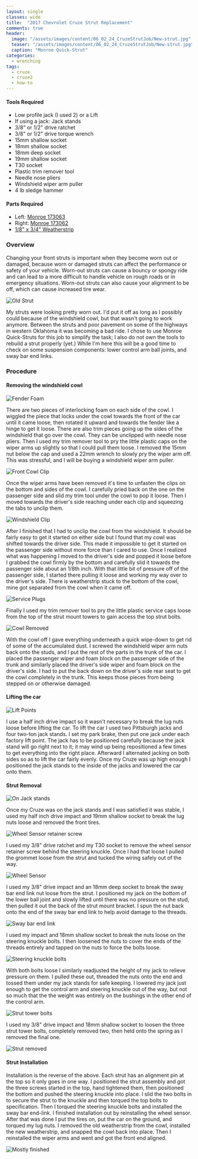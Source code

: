 ```yaml
---
layout: single
classes: wide
title:  "2017 Chevrolet Cruze Strut Replacement"
comments: true 
header:
  image: "/assets/images/content/06_02_24_CruzeStrutJob/New-strut.jpg"
  teaser: "/assets/images/content/06_02_24_CruzeStrutJob/New-strut.jpg"
  caption: "Monroe Quick-Strut"
categories: 
  - wrenching
tags:
  - cruze
  - cruze2
  - how-to
---
```


#### Tools Required
* Low profile jack (I used 2) or a Lift
* If using a jack: Jack stands
* 3/8" or 1/2" drive ratchet
* 3/8" or 1/2" drive torque wrench
* 15mm shallow socket
* 18mm shallow socket
* 18mm deep socket
* 19mm shallow socket
* T30 socket
* Plastic trim remover tool
* Needle nose pliers
* Windshield wiper arm puller
* 4 lb sledge hammer

#### Parts Required
* Left: [Monroe 173063](https://www.amazon.com/Monroe-Shocks-Quick-Strut-173063-Assembly/dp/B09RZSTJW8)
* Right: [Monroe 173062](https://www.amazon.com/Monroe-Shocks-Quick-Strut-173062-Assembly/dp/B09RZSF46K)
* [1/8" x 3/4" Weatherstrip](https://www.amazon.com/dp/B0CF5CFVCH)

### Overview
Changing your front struts is important when they become worn out or damaged, because worn or damaged struts can affect the performance or safety of your vehicle. Worn-out struts can cause a bouncy or spongy ride and can lead to a more difficult to handle vehicle on rough roads or in emergency situations. Worn-out struts can also cause your alignment to be off, which can cause increased tire wear. 

![Old Strut](/assets/images/content/06_02_24_CruzeStrutJob/Old_strut.jpg "Old Strut")

My struts were looking pretty worn out. I'd put it off as long as I possibly could because of the windshield cowl, but that wasn't going to work anymore. Between the struts and poor pavement on some of the highways in western Oklahoma it was becoming a bad ride. I chose to use Monroe Quick-Struts for this job to simplify the task; I also do not own the tools to rebuild a strut properly (yet.) While I'm here this will be a good time to check on some suspension components: lower control arm ball joints, and sway bar end links.

### Procedure

#### Removing the windshield cowl

![Fender Foam](/assets/images/content/06_02_24_CruzeStrutJob/Fender_foam.jpg "Fender Foam")

There are two pieces of interlocking foam on each side of the cowl. I wiggled the piece that locks under the cowl towards the front of the car until it came loose, then rotated it upward and towards the fender like a hinge to get it loose. There are also trim pieces going up the sides of the windshield that go over the cowl. They can be unclipped with needle nose pliers. Then I used my trim remover tool to pry the little plastic caps on the wiper arms up slightly so that I could pull them loose. I removed the 15mm nut below the cap and used a 22mm wrench to slowly pry the wiper arm off. This was stressful, and I will be buying a windshield wiper arm puller. 

![Front Cowl Clip](/assets/images/content/06_02_24_CruzeStrutJob/Front_cowl_clip.jpg "Front Cowl Clip")

Once the wiper arms have been removed it's time to unfasten the clips on the bottom and sides of the cowl. I carefully pried back on the one on the passenger side and slid my trim tool under the cowl to pop it loose. Then I moved towards the driver's side reaching under each clip and squeezing the tabs to unclip them. 

![Windshield Clip](/assets/images/content/06_02_24_CruzeStrutJob/Windshield_interlock.jpg "Windshield Clip")

After I finished that I had to unclip the cowl from the windshield. It should be fairly easy to get it started on either side but I found that my cowl was shifted towards the driver side. This made it impossible to get it started on the passenger side without more force than I cared to use. Once I realized what was happening I moved to the driver's side and popped it loose before I grabbed the cowl firmly by the bottom and carefully slid it towards the passenger side about an 1/8th inch. With that little bit of pressure off of the passenger side, I started there pulling it loose and working my way over to the driver's side. There is weatherstrip stuck to the bottom of the cowl, mine got separated from the cowl when it came off. 

![Service Plugs](/assets/images/content/06_02_24_CruzeStrutJob/Service_plugs.jpg "Service Plugs")

Finally I used my trim remover tool to pry the little plastic service caps loose from the top of the strut mount towers to gain access the top strut bolts.

![Cowl Removed](/assets/images/content/06_02_24_CruzeStrutJob/Cowl_removed.jpg "Cowl Removed")

With the cowl off I gave everything underneath a quick wipe-down to get rid of some of the accumulated dust. I screwed the windshield wiper arm nuts back onto the studs, and I put the rest of the parts in the trunk of the car. I placed the passenger wiper and foam block on the passenger side of the trunk and similarly placed the driver's side wiper and foam block on the driver's side. I had to put the back down on the driver's side rear seat to get the cowl completely in the trunk. This keeps those pieces from being stepped on or otherwise damaged. 

#### Lifting the car

![Lift Points](/assets/images/content/06_02_24_CruzeStrutJob/Lift_points.jpg "Lift Points")

I use a half inch drive impact so it wasn't necessary to break the lug nuts loose before lifting the car. To lift the car I used two Pittsburgh jacks and four two-ton jack stands. I set my park brake, then put one jack under each factory lift point. The jack has to be positioned carefully because the jack stand will go right next to it; it may wind up being repositioned a few times to get everything into the right place. Afterward I alternated jacking on both sides so as to lift the car fairly evenly. Once my Cruze was up high enough I positioned the jack stands to the inside of the jacks and lowered the car onto them. 

#### Strut Removal

![On Jack stands](/assets/images/content/06_02_24_CruzeStrutJob/On_jackstands.jpg "On stands")

Once my Cruze was on the jack stands and I was satisfied it was stable, I used my half inch drive impact and 19mm shallow socket to break the lug nuts loose and removed the front tires. 

![Wheel Sensor retainer screw](/assets/images/content/06_02_24_CruzeStrutJob/Wheel_sensor_retainer.jpg "Wheel Sensor retainer screw")

I used my 3/8" drive ratchet and my T30 socket to remove the wheel sensor retainer screw behind the steering knuckle. Once I had that loose I pulled the grommet loose from the strut and tucked the wiring safely out of the way.

![Wheel Sensor](/assets/images/content/06_02_24_CruzeStrutJob/Wheel_sensor_tucked.jpg "Wheel Sensor")

I used my 3/8" drive impact and an 18mm deep socket to break the sway bar end link nut loose from the strut. I positioned my jack on the bottom of the lower ball joint and slowly lifted until there was no pressure on the stud, then pulled it out the back of the strut mount bracket. I spun the nut back onto the end of the sway bar end link to help avoid damage to the threads.

![Sway bar end link](/assets/images/content/06_02_24_CruzeStrutJob/Sway_bar_link.jpg "Sway bar end link")

I used my impact and 18mm shallow socket to break the nuts loose on the steering knuckle bolts. I then loosened the nuts to cover the ends of the threads entirely and tapped on the nuts to force the bolts loose.

![Steering knuckle bolts](/assets/images/content/06_02_24_CruzeStrutJob/Steering_knuckle_bolts_loose.jpg "Steering knuckle bolts")

With both bolts loose I similarly readjusted the height of my jack to relieve pressure on them. I pulled these out, threaded the nuts onto the end and tossed them under my jack stands for safe keeping. I lowered my jack just enough to get the control arm and steering knuckle out of the way, but not so much that the the weight was entirely on the bushings in the other end of the control arm.

![Strut tower bolts](/assets/images/content/06_02_24_CruzeStrutJob/Strut_tower_bolts.jpg "Strut tower bolts")

I used my 3/8" drive impact and 18mm shallow socket to loosen the three strut tower bolts, completely removed two, then held onto the spring as I removed the final one.

![Strut removed](/assets/images/content/06_02_24_CruzeStrutJob/Strut_removed.jpg "Strut removed")

#### Strut Installation

Installation is the reverse of the above. Each strut has an alignment pin at the top so it only goes in one way. I positioned the strut assembly and got the three screws started in the top, hand tightened them, then positioned the bottom and pushed the steering knuckle into place. I slid the two bolts in to secure the strut to the knuckle and then torqued the top bolts to specification. Then I torqued the steering knuckle bolts and installed the sway bar end-link. I finished installation out by reinstalling the wheel sensor. After that was done I put the tires on, put the car on the ground, and torqued my lug nuts. I removed the old weatherstrip from the cowl, installed the new weatherstrip, and snapped the cowl back into place. Then I reinstalled the wiper arms and went and got the front end aligned.

![Mostly finished](/assets/images/content/06_02_24_CruzeStrutJob/Mostly_finished_strut.jpg "Mostly finished")